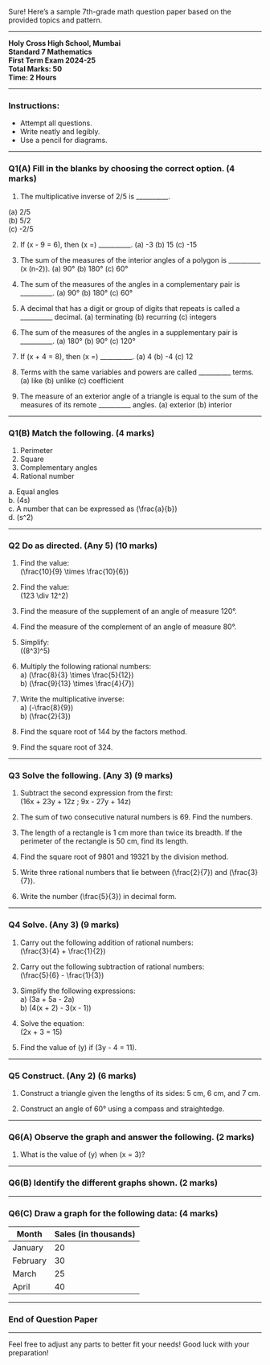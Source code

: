 Sure! Here’s a sample 7th-grade math question paper based on the provided topics and pattern. 

---

**Holy Cross High School, Mumbai**  
**Standard 7 Mathematics**  
**First Term Exam 2024-25**  
**Total Marks: 50**  
**Time: 2 Hours**  

---

### **Instructions:**
- Attempt all questions.
- Write neatly and legibly.
- Use a pencil for diagrams.

---

### **Q1(A)** Fill in the blanks by choosing the correct option. (4 marks)

1. The multiplicative inverse of 2/5 is __________.

(a) 2/5  
(b) 5/2  
(c) -2/5

2. If \(x - 9 = 6\), then \(x =\) __________.
   (a) -3 (b) 15 (c) -15

3. The sum of the measures of the interior angles of a polygon is __________ \(x (n-2)\).
   (a) 90° (b) 180° (c) 60°

4. The sum of the measures of the angles in a complementary pair is __________.
   (a) 90° (b) 180° (c) 60°

5. A decimal that has a digit or group of digits that repeats is called a __________ decimal.
   (a) terminating (b) recurring (c) integers

6. The sum of the measures of the angles in a supplementary pair is __________.
   (a) 180° (b) 90° (c) 120°

7. If \(x + 4 = 8\), then \(x =\) __________.
   (a) 4 (b) -4 (c) 12

8. Terms with the same variables and powers are called __________ terms.
   (a) like (b) unlike (c) coefficient

9. The measure of an exterior angle of a triangle is equal to the sum of the measures of its remote __________ angles.
   (a) exterior (b) interior

---

### **Q1(B)** Match the following. (4 marks)

1. Perimeter  
2. Square  
3. Complementary angles  
4. Rational number  

a. Equal angles  
b. \(4s\)  
c. A number that can be expressed as \(\frac{a}{b}\)  
d. \(s^2\)  

---

### **Q2** Do as directed. (Any 5) (10 marks)

1. Find the value:  
   \(\frac{10}{9} \times \frac{10}{6}\)

2. Find the value:  
   \(123 \div 12^2\)

3. Find the measure of the supplement of an angle of measure 120°.

4. Find the measure of the complement of an angle of measure 80°.

5. Simplify:  
   \((8^3)^5\)

6. Multiply the following rational numbers:  
   a) \(\frac{8}{3} \times \frac{5}{12}\)  
   b) \(\frac{9}{13} \times \frac{4}{7}\)

7. Write the multiplicative inverse:  
   a) \(-\frac{8}{9}\)  
   b) \(\frac{2}{3}\)

8. Find the square root of 144 by the factors method.

9. Find the square root of 324.

---

### **Q3** Solve the following. (Any 3) (9 marks)

1. Subtract the second expression from the first:  
   \(16x + 23y + 12z ; 9x - 27y + 14z\)

2. The sum of two consecutive natural numbers is 69. Find the numbers.

3. The length of a rectangle is 1 cm more than twice its breadth. If the perimeter of the rectangle is 50 cm, find its length.

4. Find the square root of 9801 and 19321 by the division method.

5. Write three rational numbers that lie between \(\frac{2}{7}\) and \(\frac{3}{7}\).

6. Write the number \(\frac{5}{3}\) in decimal form.

---

### **Q4** Solve. (Any 3) (9 marks)

1. Carry out the following addition of rational numbers:  
   \(\frac{3}{4} + \frac{1}{2}\)

2. Carry out the following subtraction of rational numbers:  
   \(\frac{5}{6} - \frac{1}{3}\)

3. Simplify the following expressions:  
   a) \(3a + 5a - 2a\)  
   b) \(4(x + 2) - 3(x - 1)\)

4. Solve the equation:  
   \(2x + 3 = 15\)

5. Find the value of \(y\) if \(3y - 4 = 11\).

---

### **Q5** Construct. (Any 2) (6 marks)

1. Construct a triangle given the lengths of its sides: 5 cm, 6 cm, and 7 cm.
  
2. Construct an angle of 60° using a compass and straightedge.

---

### **Q6(A)** Observe the graph and answer the following. (2 marks)

1. What is the value of \(y\) when \(x = 3\)?

---

### **Q6(B)** Identify the different graphs shown. (2 marks)

---

### **Q6(C)** Draw a graph for the following data: (4 marks)

| Month   | Sales (in thousands) |
|---------|----------------------|
| January | 20                   |
| February| 30                   |
| March   | 25                   |
| April   | 40                   |

---

### **End of Question Paper**

---

Feel free to adjust any parts to better fit your needs! Good luck with your preparation!
